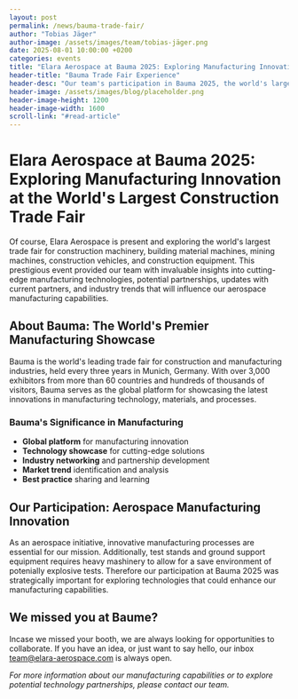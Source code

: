 ```yaml
---
layout: post
permalink: /news/bauma-trade-fair/
author: "Tobias Jäger"
author-image: /assets/images/team/tobias-jäger.png
date: 2025-08-01 10:00:00 +0200
categories: events
title: "Elara Aerospace at Bauma 2025: Exploring Manufacturing Innovation at the World's Largest Construction Trade Fair"
header-title: "Bauma Trade Fair Experience"
header-desc: "Our team's participation in Bauma 2025, the world's largest construction and manufacturing trade fair, exploring cutting-edge technologies and potential partnerships"
header-image: /assets/images/blog/placeholder.png
header-image-height: 1200
header-image-width: 1600
scroll-link: "#read-article"
---
```


# Elara Aerospace at Bauma 2025: Exploring Manufacturing Innovation at the World's Largest Construction Trade Fair

Of course, Elara Aerospace is present and exploring the world's largest trade fair for construction machinery, building material machines, mining machines, construction vehicles, and construction equipment. This prestigious event provided our team with invaluable insights into cutting-edge manufacturing technologies, potential partnerships, updates with current partners, and industry trends that will influence our aerospace manufacturing capabilities.

## About Bauma: The World's Premier Manufacturing Showcase

Bauma is the world's leading trade fair for construction and manufacturing industries, held every three years in Munich, Germany. With over 3,000 exhibitors from more than 60 countries and hundreds of thousands of visitors, Bauma serves as the global platform for showcasing the latest innovations in manufacturing technology, materials, and processes.

### Bauma's Significance in Manufacturing
- **Global platform** for manufacturing innovation
- **Technology showcase** for cutting-edge solutions
- **Industry networking** and partnership development
- **Market trend** identification and analysis
- **Best practice** sharing and learning

## Our Participation: Aerospace Manufacturing Innovation

As an aerospace initiative, innovative manufacturing processes are essential for our mission. Additionally, test stands and ground support equipment requires heavy mashinery to allow for a save environment of potenially explosive tests. Therefore our participation at Bauma 2025 was strategically important for exploring technologies that could enhance our manufacturing capabilities.

## We missed you at Baume?

Incase we missed your booth, we are always looking for opportunities to collaborate. If you have an idea, or just want to say hello, our inbox team@elara-aerospace.com is always open.

*For more information about our manufacturing capabilities or to explore potential technology partnerships, please contact our team.* 
